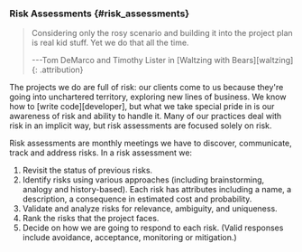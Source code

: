 ### Risk Assessments {#risk_assessments}

> Considering only the rosy scenario and building it into the project plan is real kid stuff.
> Yet we do that all the time.
>
> ---Tom DeMarco and Timothy Lister in [Waltzing with Bears][waltzing]
> {: .attribution}

The projects we do are full of risk: our clients come to us because they're going into unchartered territory, exploring new lines of business.
We know how to [write code][developer], but what we take special pride in is our awareness of risk and ability to handle it.
Many of our practices deal with risk in an implicit way,
but risk assessments are focused solely on risk.

Risk assessments are monthly meetings we have to discover, communicate, track and address risks.
In a risk assessment we:

1. Revisit the status of previous risks.
1. Identify risks using various approaches (including brainstorming, analogy and history-based).
   Each risk has attributes including a name, a description, a consequence in estimated cost and probability.
1. Validate and analyze risks for relevance, ambiguity, and uniqueness.
1. Rank the risks that the project faces.
1. Decide on how we are going to respond to each risk.
   (Valid responses include avoidance, acceptance, monitoring or mitigation.)
